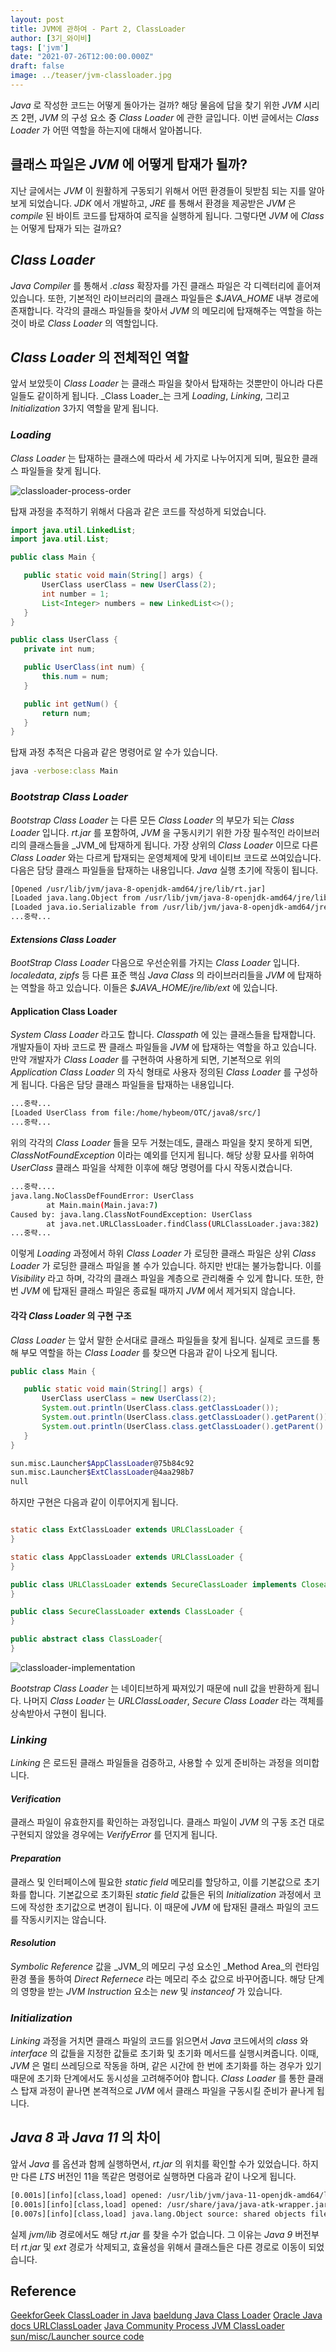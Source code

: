 ```yaml
---
layout: post  
title: JVM에 관하여 - Part 2, ClassLoader
author: [3기_와이비]  
tags: ['jvm']  
date: "2021-07-26T12:00:00.000Z"  
draft: false  
image: ../teaser/jvm-classloader.jpg  
---
```


_Java_ 로 작성한 코드는 어떻게 돌아가는 걸까? 해당 물음에 답을 찾기 위한 _JVM_ 시리즈 2편, _JVM_ 의 구성 요소 중 _Class Loader_ 에 관한 글입니다. 
이번 글에서는 _Class Loader_ 가 어떤 역할을 하는지에 대해서 알아봅니다.

## 클래스 파일은 _JVM_ 에 어떻게 탑재가 될까?
지난 글에서는 _JVM_ 이 원활하게 구동되기 위해서 어떤 환경들이 뒷받침 되는 지를 알아보게 되었습니다. 
_JDK_ 에서 개발하고, _JRE_ 를 통해서 환경을 제공받은 _JVM_ 은 _compile_ 된 바이트 코드를 탑재하여 로직을 실행하게 됩니다. 그렇다면 _JVM_ 에 _Class_ 는 어떻게 탑재가 되는 걸까요?

## _Class Loader_
_Java Compiler_ 를 통해서 _.class_ 확장자를 가진 클래스 파일은 각 디렉터리에 흩어져있습니다. 
또한, 기본적인 라이브러리의 클래스 파일들은 _$JAVA_HOME_ 내부 경로에 존재합니다. 각각의 클래스 파일들을 찾아서 _JVM_ 의 메모리에 탑재해주는 역할을 하는 것이 바로 _Class Loader_ 의 역할입니다.

## _Class Loader_ 의 전체적인 역할
앞서 보았듯이 _Class Loader_ 는 클래스 파일을 찾아서 탑재하는 것뿐만이 아니라 다른 일들도 같이하게 됩니다. _Class Loader_는 크게 _Loading_, _Linking_, 그리고 _Initialization_ 3가지 역할을 맡게 됩니다.

### _Loading_

_Class Loader_ 는 탑재하는 클래스에 따라서 세 가지로 나누어지게 되며, 필요한 클래스 파일들을 찾게 됩니다.

![classloader-process-order](../images/2021-07-26-classloader-process.png)

탑재 과정을 추적하기 위해서 다음과 같은 코드를 작성하게 되었습니다.
``` java
import java.util.LinkedList;
import java.util.List;

public class Main {

   public static void main(String[] args) {
       UserClass userClass = new UserClass(2);
       int number = 1;
       List<Integer> numbers = new LinkedList<>();
   }
}

public class UserClass {
   private int num;

   public UserClass(int num) {
       this.num = num;
   }

   public int getNum() {
       return num;
   }
}
```

탑재 과정 추적은 다음과 같은 명령어로 알 수가 있습니다.
``` bash
java -verbose:class Main
```

### _Bootstrap Class Loader_
_Bootstrap Class Loader_ 는 다른 모든 _Class Loader_ 의 부모가 되는 _Class Loader_ 입니다. _rt.jar_ 를 포함하여, _JVM_ 을 구동시키기 위한 가장 필수적인 라이브러리의 클래스들을 _JVM_에 탑재하게 됩니다.
가장 상위의 _Class Loader_ 이므로 다른 _Class Loader_ 와는 다르게 탑재되는 운영체제에 맞게 네이티브 코드로 쓰여있습니다.  
다음은 담당 클래스 파일들을 탑재하는 내용입니다. _Java_ 실행 초기에 작동이 됩니다.
```bash
[Opened /usr/lib/jvm/java-8-openjdk-amd64/jre/lib/rt.jar]
[Loaded java.lang.Object from /usr/lib/jvm/java-8-openjdk-amd64/jre/lib/rt.jar]
[Loaded java.io.Serializable from /usr/lib/jvm/java-8-openjdk-amd64/jre/lib/rt.jar]
...중략...
```

#### _Extensions Class Loader_
_BootStrap Class Loader_ 다음으로 우선순위를 가지는 _Class Loader_ 입니다. _localedata_, _zipfs_ 등 다른 표준 핵심 _Java Class_ 의 라이브러리들을 _JVM_ 에 탑재하는 역할을 하고 있습니다. 
이들은 _$JAVA_HOME/jre/lib/ext_ 에 있습니다.

#### Application Class Loader
_System Class Loader_ 라고도 합니다. _Classpath_ 에 있는 클래스들을 탑재합니다. 개발자들이 자바 코드로 짠 클래스 파일들을 _JVM_ 에 탑재하는 역할을 하고 있습니다.
만약 개발자가 _Class Loader_ 를 구현하여 사용하게 되면, 기본적으로 위의 _Application Class Loader_ 의 자식 형태로 사용자 정의된 _Class Loader_ 를 구성하게 됩니다.
다음은 담당 클래스 파일들을 탑재하는 내용입니다.
```bash
...중략...
[Loaded UserClass from file:/home/hybeom/OTC/java8/src/]
...중략...
```

위의 각각의 _Class Loader_ 들을 모두 거쳤는데도, 클래스 파일을 찾지 못하게 되면, _ClassNotFoundException_ 이라는 예외를 던지게 됩니다.
해당 상황 묘사를 위하여 _UserClass_ 클래스 파일을 삭제한 이후에 해당 명령어를 다시 작동시켰습니다.
```bash
...중략....
java.lang.NoClassDefFoundError: UserClass
    	at Main.main(Main.java:7)
Caused by: java.lang.ClassNotFoundException: UserClass
    	at java.net.URLClassLoader.findClass(URLClassLoader.java:382)
...중략...
```

이렇게 _Loading_ 과정에서 하위 _Class Loader_ 가 로딩한 클래스 파일은 상위 _Class Loader_ 가 로딩한 클래스 파일을 볼 수가 있습니다. 하지만 반대는 불가능합니다. 
이를 _Visibility_ 라고 하며, 각각의 클래스 파일을 계층으로 관리해줄 수 있게 합니다.
또한, 한번 _JVM_ 에 탑재된 클래스 파일은 종료될 때까지 _JVM_ 에서 제거되지 않습니다.

#### 각각 _Class Loader_ 의 구현 구조
_Class Loader_ 는 앞서 말한 순서대로 클래스 파일들을 찾게 됩니다. 실제로 코드를 통해 부모 역할을 하는 _Class Loader_ 를 찾으면 다음과 같이 나오게 됩니다.
```java
public class Main {

   public static void main(String[] args) {
       UserClass userClass = new UserClass(2);
       System.out.println(UserClass.class.getClassLoader());
       System.out.println(UserClass.class.getClassLoader().getParent());
       System.out.println(UserClass.class.getClassLoader().getParent().getParent());
   }
}
```
```bash
sun.misc.Launcher$AppClassLoader@75b84c92
sun.misc.Launcher$ExtClassLoader@4aa298b7
null
```

하지만 구현은 다음과 같이 이루어지게 됩니다.

``` java

static class ExtClassLoader extends URLClassLoader {
}

static class AppClassLoader extends URLClassLoader {
}

public class URLClassLoader extends SecureClassLoader implements Closeable{
}

public class SecureClassLoader extends ClassLoader {
}

public abstract class ClassLoader{
}
```
  
![classloader-implementation](../images/2021-07-26-classloader-implementation.png)

_Bootstrap Class Loader_ 는 네이티브하게 짜져있기 때문에 null 값을 반환하게 됩니다.
나머지 _Class Loader_ 는 _URLClassLoader_, _Secure Class Loader_ 라는 객체를 상속받아서 구현이 됩니다.

### _Linking_
_Linking_ 은 로드된 클래스 파일들을 검증하고, 사용할 수 있게 준비하는 과정을 의미합니다.

#### _Verification_
클래스 파일이 유효한지를 확인하는 과정입니다. 클래스 파일이 _JVM_ 의 구동 조건 대로 구현되지 않았을 경우에는 _VerifyError_ 를 던지게 됩니다.

#### _Preparation_
클래스 및 인터페이스에 필요한 _static field_ 메모리를 할당하고, 이를 기본값으로 초기화를 합니다. 기본값으로 초기화된 _static field_ 값들은 뒤의 _Initialization_ 과정에서 코드에 작성한 초기값으로 변경이 됩니다. 
이 때문에 _JVM_ 에 탑재된 클래스 파일의 코드를 작동시키지는 않습니다.

#### _Resolution_
_Symbolic Reference_ 값을 _JVM_의 메모리 구성 요소인 _Method Area_의 런타임 환경 풀을 통하여 _Direct Refernece_ 라는 메모리 주소 값으로 바꾸어줍니다. 
해당 단계의 영향을 받는 _JVM Instruction_ 요소는 _new_ 및 _instanceof_ 가 있습니다.

### _Initialization_
_Linking_ 과정을 거치면 클래스 파일의 코드를 읽으면서 _Java_ 코드에서의 _class_ 와 _interface_ 의 값들을 지정한 값들로 초기화 및 초기화 메서드를 실행시켜줍니다. 
이때, _JVM_ 은 멀티 쓰레딩으로 작동을 하며, 같은 시간에 한 번에 초기화를 하는 경우가 있기 때문에 초기화 단계에서도 동시성을 고려해주어야 합니다. 
_Class Loader_ 를 통한 클래스 탑재 과정이 끝나면 본격적으로 _JVM_ 에서 클래스 파일을 구동시킬 준비가 끝나게 됩니다.


## _Java 8_ 과 _Java 11_ 의 차이
앞서 _Java_ 를 옵션과 함께 실행하면서, _rt.jar_ 의 위치를 확인할 수가 있었습니다.
하지만 다른 _LTS_ 버전인 11을 똑같은 명령어로 실행하면 다음과 같이 나오게 됩니다.

```bash
[0.001s][info][class,load] opened: /usr/lib/jvm/java-11-openjdk-amd64/lib/modules
[0.001s][info][class,load] opened: /usr/share/java/java-atk-wrapper.jar
[0.007s][info][class,load] java.lang.Object source: shared objects file
```

실제 _jvm/lib_ 경로에서도 해당 _rt.jar_ 를 찾을 수가 없습니다. 그 이유는 _Java 9_ 버전부터 _rt.jar_ 및 _ext_ 경로가 삭제되고, 효율성을 위해서 클래스들은 다른 경로로 이동이 되었습니다.

## Reference

[GeekforGeek ClassLoader in Java](https://www.geeksforgeeks.org/classloader-in-java/)
[baeldung Java Class Loader](https://www.baeldung.com/java-classloaders)
[Oracle Java docs URLClassLoader](https://docs.oracle.com/javase/8/docs/api/java/net/URLClassLoader.html)
[Java Community Process JVM ClassLoader](https://jcp.org)
[sun/misc/Launcher source code](http://hg.openjdk.java.net/jdk8/jdk8/jdk/file/687fd7c7986d/src/share/classes/sun/misc/Launcher.java)
